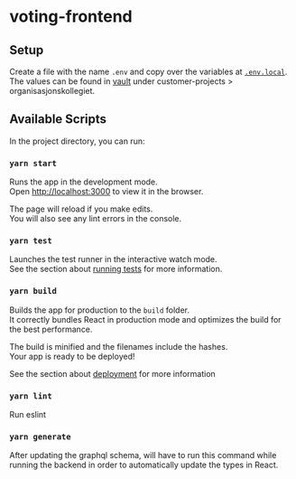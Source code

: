 # voting-frontend

## Setup

Create a file with the name `.env` and copy over the variables at [`.env.local`](./.env.local). The values can be found in [vault](https://vault.jrc.no/) under customer-projects > organisasjonskollegiet.

## Available Scripts

In the project directory, you can run:

### `yarn start`

Runs the app in the development mode.\
Open [http://localhost:3000](http://localhost:3000) to view it in the browser.

The page will reload if you make edits.\
You will also see any lint errors in the console.

### `yarn test`

Launches the test runner in the interactive watch mode.\
See the section about [running tests](https://facebook.github.io/create-react-app/docs/running-tests) for more information.

### `yarn build`

Builds the app for production to the `build` folder.\
It correctly bundles React in production mode and optimizes the build for the best performance.

The build is minified and the filenames include the hashes.\
Your app is ready to be deployed!

See the section about [deployment](https://facebook.github.io/create-react-app/docs/deployment) for more information

### `yarn lint`

Run eslint

### `yarn generate`

After updating the graphql schema, will have to run this command while running the backend in order to automatically update the types in React.
